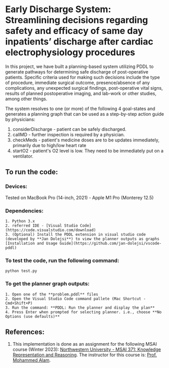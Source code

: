 # Early Discharge System: Streamlining decisions regarding safety and efficacy of same day inpatients’ discharge after cardiac electrophysiology procedures

In this project, we have built a planning-based system utilizing PDDL to generate pathways for determining safe discharge of post-operative patients. Specific criteria used for making such decisions include the type of procedure, immediate surgical outcome, presence/absence of any complications, any unexpected surgical findings, post-operative vital signs, results of planned postoperative imaging, and lab-work or other studies, among other things.

The system resolves to one (or more) of the following 4 goal-states and generates a planning graph that can be used as a step-by-step action guide by physicians:
1. considerDischarge - patient can be safely discharged.
2. callMD - further inspection is required by a physician.
3. checkMeds - patient's medicine doses are to be updates immediately, primarily due to high/low heart rate
4. startO2 - patient's O2 level is low. They need to be immediately put on a ventilator. 

## To run the code:

### Devices:

Tested on MacBook Pro (14-inch, 2021) - Apple M1 Pro (Monterey 12.5)


### Dependencies:
```
1. Python 3.x
2. referred IDE - [Visual Studio Code](https://code.visualstudio.com/download)
3. (Optional) Install the PDDL extension in visual studio code (developed by **Jan Dolejsi**) to view the planner outputs as graphs
[Installation and Usage Guide](https://github.com/jan-dolejsi/vscode-pddl)
```

### To test the code, run the following command:

```
python test.py
```

### To get the planner graph outputs:

```
1. Open one of the **problem.pddl** files
2. Open the Visual Studio Code command pallete (Mac Shortcut - Cmd+Shift+P)
3. Run the command: **PDDL: Run the planner and display the plan**
4. Press Enter when prompted for selecting planner. i.e., choose **No Options (use defaults)**
```




## References:
1. This implementation is done as an assignment for the following MSAI course (Winter 2023): [Northwestern University - MSAI 371: Knowledge Representation and Reasoning](https://www.mccormick.northwestern.edu/artificial-intelligence/curriculum/descriptions/msai-371.html). The instructor for this course is: [Prof. Mohammed Alam](https://www.mccormick.northwestern.edu/research-faculty/directory/profiles/alam-mohammed.html).

